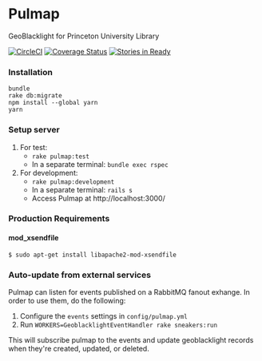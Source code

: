 Pulmap
======

GeoBlacklight for Princeton University Library

[![CircleCI](https://circleci.com/gh/pulibrary/pulmap.svg?style=svg)](https://circleci.com/gh/pulibrary/pulmap)
[![Coverage Status](https://coveralls.io/repos/pulibrary/pulmap/badge.svg?branch=master&service=github)](https://coveralls.io/github/pulibrary/pulmap?branch=master)
[![Stories in Ready](https://badge.waffle.io/pulibrary/pulmap.png?label=ready&title=Ready)](https://waffle.io/pulibrary/pulmap)

### Installation
```
bundle
rake db:migrate
npm install --global yarn
yarn
```

### Setup server

1. For test:
   - `rake pulmap:test`
   - In a separate terminal: `bundle exec rspec`
2. For development:
   - `rake pulmap:development`
   - In a separate terminal: `rails s`
   - Access Pulmap at http://localhost:3000/

### Production Requirements

#### mod_xsendfile

    $ sudo apt-get install libapache2-mod-xsendfile

### Auto-update from external services

Pulmap can listen for events published on a RabbitMQ fanout exhange. In order to use them, do the
following:

1. Configure the `events` settings in `config/pulmap.yml`
2. Run `WORKERS=GeoblacklightEventHandler rake sneakers:run`

This will subscribe pulmap to the events and update geoblacklight records when they're
created, updated, or deleted.

